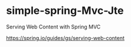 # simple-spring-Mvc-Jte

Serving Web Content with Spring MVC

https://spring.io/guides/gs/serving-web-content

